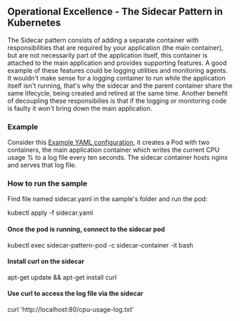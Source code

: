 ## Operational Excellence - The Sidecar Pattern in Kubernetes

The Sidecar pattern consists of adding a separate container with responsibilities that are required by your application (the main container), 
but are not necessarily part of the application itself, this container is attached to the main application and provides supporting features. 
 A good example of these features could be logging utilities and monitoring agents. It wouldn't make sense for a logging container to run while the application itself isn't running, that's why the sidecar and the parent container share the same lifecycle, being created and retired at the same time. Another benefit of decoupling these responsibilies is that if the logging or monitoring code is faulty it won't bring down the main application.

### Example

Consider this [Example YAML configuration](sidecar.yaml), it creates a Pod with two containers, the main application container which writes the current CPU usage % to a log file every ten seconds. The sidecar container hosts nginx and serves that log file.


### How to run the sample

Find file named sidecar.yaml in the sample's folder and run the pod:

kubectl apply -f sidecar.yaml

#### Once the pod is running, connect to the sidecar pod

   kubectl exec sidecar-pattern-pod -c sidecar-container -it bash
  
####  Install curl on the sidecar
   apt-get update && apt-get install curl

#### Use curl to access the log file via the sidecar
   curl 'http://localhost:80/cpu-usage-log.txt'
